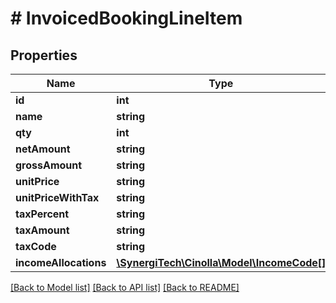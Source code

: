 # # InvoicedBookingLineItem

## Properties

Name | Type | Description | Notes
------------ | ------------- | ------------- | -------------
**id** | **int** |  |
**name** | **string** |  | [optional]
**qty** | **int** |  | [optional]
**netAmount** | **string** |  | [optional]
**grossAmount** | **string** |  | [optional]
**unitPrice** | **string** |  | [optional]
**unitPriceWithTax** | **string** |  | [optional]
**taxPercent** | **string** |  | [optional]
**taxAmount** | **string** |  | [optional]
**taxCode** | **string** |  | [optional]
**incomeAllocations** | [**\SynergiTech\Cinolla\Model\IncomeCode[]**](IncomeCode.md) |  | [optional]

[[Back to Model list]](../../README.md#models) [[Back to API list]](../../README.md#endpoints) [[Back to README]](../../README.md)

